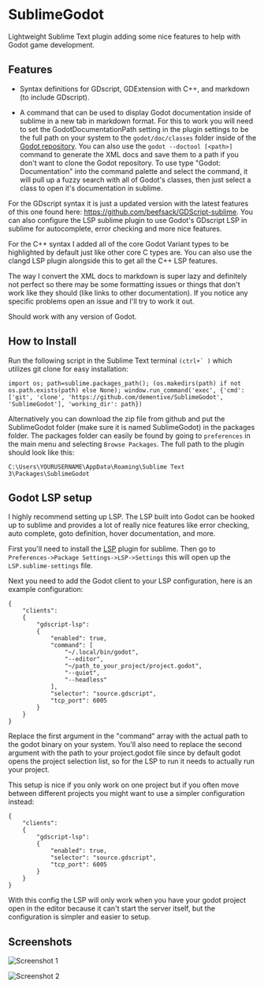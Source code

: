 # SublimeGodot

Lightweight Sublime Text plugin adding some nice features to help with Godot game development.

## Features

- Syntax definitions for GDscript, GDExtension with C++, and markdown (to include GDscript).

- A command that can be used to display Godot documentation inside of sublime in a new tab in markdown format.  For this to work you will need to set the GodotDocumentationPath setting in the plugin settings to be the full path on your system to the `godot/doc/classes` folder inside of the [Godot repository](https://github.com/godotengine/godot/tree/master/doc/classes). You can also use the `godot --doctool [<path>]` command to generate the XML docs and save them to a path if you don't want to clone the Godot repository. To use type "Godot: Documentation" into the command palette and select the command, it will pull up a fuzzy search with all of Godot's classes, then just select a class to open it's documentation in sublime.

For the GDscript syntax it is just a updated version with the latest features of this one found here: https://github.com/beefsack/GDScript-sublime. You can also configure the LSP sublime plugin to use Godot's GDscript LSP in sublime for autocomplete, error checking and more nice features.

For the C++ syntax I added all of the core Godot Variant types to be highlighted by default just like other core C types are. You can also use the clangd LSP plugin alongside this to get all the C++ LSP features.

The way I convert the XML docs to markdown is super lazy and definitely not perfect so there may be some formatting issues or things that don't work like they should (like links to other documentation). If you notice any specific problems open an issue and I'll try to work it out.

Should work with any version of Godot.

## How to Install

Run the following script in the Sublime Text terminal ```(ctrl+` )``` which utilizes git clone for easy installation:
```
import os; path=sublime.packages_path(); (os.makedirs(path) if not os.path.exists(path) else None); window.run_command('exec', {'cmd': ['git', 'clone', 'https://github.com/dementive/SublimeGodot', 'SublimeGodot'], 'working_dir': path})
```

Alternatively you can download the zip file from github and put the SublimeGodot folder (make sure it is named SublimeGodot) in the packages folder.
The packages folder can easily be found by going to ```preferences``` in the main menu and selecting ```Browse Packages```. The full path to the plugin should look like this:
```
C:\Users\YOURUSERNAME\AppData\Roaming\Sublime Text 3\Packages\SublimeGodot
```

## Godot LSP setup

I highly recommend setting up LSP. The LSP built into Godot can be hooked up to sublime and provides a lot of really nice features like error checking, auto complete, goto definition, hover documentation, and more.

First you'll need to install the [LSP](https://packagecontrol.io/packages/LSP) plugin for sublime. Then go to `Preferences->Package Settings->LSP->Settings` this will open up the `LSP.sublime-settings` file.

Next you need to add the Godot client to your LSP configuration, here is an example configuration:

```
{
    "clients": 
    {
        "gdscript-lsp":
        {
            "enabled": true,
            "command": [
                "~/.local/bin/godot",
                "--editor",
                "~/path_to_your_project/project.godot",
                "--quiet",
                "--headless"
            ],
            "selector": "source.gdscript",
            "tcp_port": 6005
        }
    }
}
```

Replace the first argument in the "command" array with the actual path to the godot binary on your system. You'll also need to replace the second argument with the path to your project.godot file since by default godot opens the project selection list, so for the LSP to run it needs to actually run your project.

This setup is nice if you only work on one project but if you often move between different projects you might want to use a simpler configuration instead:
```
{
    "clients": 
    {
        "gdscript-lsp":
        {
            "enabled": true,
            "selector": "source.gdscript",
            "tcp_port": 6005
        }
    }
}
```

With this config the LSP will only work when you have your godot project open in the editor because it can't start the server itself, but the configuration is simpler and easier to setup.

## Screenshots

![Screenshot 1](/assets/1.png)

![Screenshot 2](/assets/2.png)